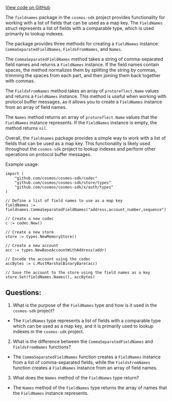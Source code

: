 [View code on GitHub](https://github.com/cosmos/cosmos-sdk.git/orm/internal/fieldnames/fieldnames.go)

The `fieldnames` package in the `cosmos-sdk` project provides functionality for working with a list of fields that can be used as a map key. The `FieldNames` struct represents a list of fields with a comparable type, which is used primarily to lookup indexes. 

The package provides three methods for creating a `FieldNames` instance: `CommaSeparatedFieldNames`, `FieldsFromNames`, and `Names`. 

The `CommaSeparatedFieldNames` method takes a string of comma-separated field names and returns a `FieldNames` instance. If the field names contain spaces, the method normalizes them by splitting the string by commas, trimming the spaces from each part, and then joining them back together with commas. 

The `FieldsFromNames` method takes an array of `protoreflect.Name` values and returns a `FieldNames` instance. This method is useful when working with protocol buffer messages, as it allows you to create a `FieldNames` instance from an array of field names. 

The `Names` method returns an array of `protoreflect.Name` values that the `FieldNames` instance represents. If the `FieldNames` instance is empty, the method returns `nil`. 

Overall, the `fieldnames` package provides a simple way to work with a list of fields that can be used as a map key. This functionality is likely used throughout the `cosmos-sdk` project to lookup indexes and perform other operations on protocol buffer messages. 

Example usage:

```
import (
    "github.com/cosmos/cosmos-sdk/codec"
    "github.com/cosmos/cosmos-sdk/store/types"
    "github.com/cosmos/cosmos-sdk/x/auth/types"
)

// Define a list of field names to use as a map key
fieldNames := fieldnames.CommaSeparatedFieldNames("address,account_number,sequence")

// Create a new codec
c := codec.New()

// Create a new store
store := types.NewMemoryStore()

// Create a new account
acc := types.NewBaseAccountWithAddress(addr)

// Encode the account using the codec
accBytes := c.MustMarshalBinaryBare(acc)

// Save the account to the store using the field names as a key
store.Set(fieldNames.Names(), accBytes)
```
## Questions: 
 1. What is the purpose of the `FieldNames` type and how is it used in the `cosmos-sdk` project?
- The `FieldNames` type represents a list of fields with a comparable type which can be used as a map key, and it is primarily used to lookup indexes in the `cosmos-sdk` project.

2. What is the difference between the `CommaSeparatedFieldNames` and `FieldsFromNames` functions?
- The `CommaSeparatedFieldNames` function creates a `FieldNames` instance from a list of comma-separated fields, while the `FieldsFromNames` function creates a `FieldNames` instance from an array of field names.

3. What does the `Names` method of the `FieldNames` type return?
- The `Names` method of the `FieldNames` type returns the array of names that the `FieldNames` instance represents.